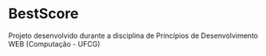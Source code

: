# BestScore
Projeto desenvolvido durante a disciplina de Princípios de Desenvolvimento WEB (Computação - UFCG)
